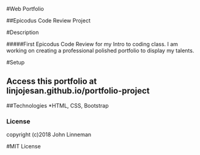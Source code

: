 #Web Portfolio

##Epicodus Code Review Project

#Description

#####First Epicodus Code Review for my Intro to coding class. I am working on creating a professional polished portfolio to display my talents.

#Setup
## Access this portfolio at linjojesan.github.io/portfolio-project 

##Technologies
*HTML, CSS, Bootstrap

### License
copyright (c)2018 John Linneman

#MIT License
